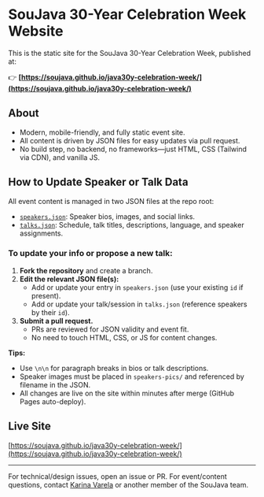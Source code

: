 # SouJava 30-Year Celebration Week Website

This is the static site for the SouJava 30-Year Celebration Week, published at:

👉 **[https://soujava.github.io/java30y-celebration-week/](https://soujava.github.io/java30y-celebration-week/)**

## About
- Modern, mobile-friendly, and fully static event site.
- All content is driven by JSON files for easy updates via pull request.
- No build step, no backend, no frameworks—just HTML, CSS (Tailwind via CDN), and vanilla JS.

## How to Update Speaker or Talk Data

All event content is managed in two JSON files at the repo root:

- [`speakers.json`](./speakers.json): Speaker bios, images, and social links.
- [`talks.json`](./talks.json): Schedule, talk titles, descriptions, language, and speaker assignments.

### To update your info or propose a new talk:
1. **Fork the repository** and create a branch.
2. **Edit the relevant JSON file(s):**
   - Add or update your entry in `speakers.json` (use your existing `id` if present).
   - Add or update your talk/session in `talks.json` (reference speakers by their `id`).
3. **Submit a pull request.**
   - PRs are reviewed for JSON validity and event fit.
   - No need to touch HTML, CSS, or JS for content changes.

**Tips:**
- Use `\n\n` for paragraph breaks in bios or talk descriptions.
- Speaker images must be placed in `speakers-pics/` and referenced by filename in the JSON.
- All changes are live on the site within minutes after merge (GitHub Pages auto-deploy).

## Live Site
[https://soujava.github.io/java30y-celebration-week/](https://soujava.github.io/java30y-celebration-week/)

---

For technical/design issues, open an issue or PR. For event/content questions, contact [Karina Varela](https://www.linkedin.com/me/kvarel4) or another member of the SouJava team. 